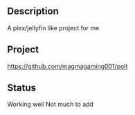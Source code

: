 ## Description
A plex/jellyfin like project for me

## Project
https://github.com/magmagaming001/polt

## Status
Working well
Not much to add
